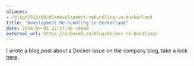 ```yaml
---
aliases:
- /blog/2016/09/05/development-rebundling-in-dockerland
title: "Development Re-bundling in Dockerland"
date: 2016-09-05 22:17:40 +0000
external_url: https://unboxed.co/blog/docker-re-bundling/
---
```


I wrote a blog post about a Docker issue on the company blog, take a look [here](https://unboxed.co/blog/docker-re-bundling/).